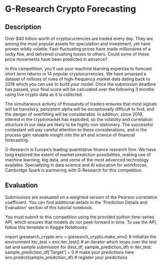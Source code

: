 # G-Research Crypto Forecasting

## Description

Over $40 billion worth of cryptocurrencies are traded every day. They are among the most popular assets for speculation and investment, yet have proven wildly volatile. Fast-fluctuating prices have made millionaires of a lucky few, and delivered crushing losses to others. Could some of these price movements have been predicted in advance?

In this competition, you'll use your machine learning expertise to forecast short term returns in 14 popular cryptocurrencies. We have amassed a dataset of millions of rows of high-frequency market data dating back to 2018 which you can use to build your model. Once the submission deadline has passed, your final score will be calculated over the following 3 months using live crypto data as it is collected.

The simultaneous activity of thousands of traders ensures that most signals will be transitory, persistent alpha will be exceptionally difficult to find, and the danger of overfitting will be considerable. In addition, since 2018, interest in the cryptomarket has exploded, so the volatility and correlation structure in our data are likely to be highly non-stationary. The successful contestant will pay careful attention to these considerations, and in the process gain valuable insight into the art and science of financial forecasting.

G-Research is Europe’s leading quantitative finance research firm. We have long explored the extent of market prediction possibilities, making use of machine learning, big data, and some of the most advanced technology available. Specializing in data science and AI education for workforces, Cambridge Spark is partnering with G-Research for this competition. 

## Evaluation

Submissions are evaluated on a weighted version of the Pearson correlation coefficient. You can find additional details in the 'Prediction Details and Evaluation' section of this tutorial notebook.

You must submit to this competition using the provided python time-series API, which ensures that models do not peek forward in time. To use the API, follow this template in Kaggle Notebooks:

import gresearch_crypto
env = gresearch_crypto.make_env()   # initialize the environment
iter_test = env.iter_test()    # an iterator which loops over the test set and sample submission
for (test_df, sample_prediction_df) in iter_test:
    sample_prediction_df['Target'] = 0  # make your predictions here
    env.predict(sample_prediction_df)   # register your predictions
